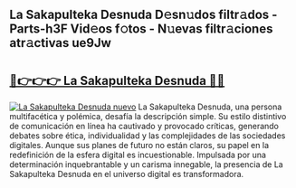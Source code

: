 ## La Sakapulteka Desnuda D𝚎sn𝚞dos filtr𝚊dos - Parts-h3F Vid𝚎os f𝚘tos - N𝚞evas filtr𝚊ciones atr𝚊ctivas ue9Jw

# <h2><a href="http://mb1spu.tromn.icu/?c=La+Sakapulteka+Desnuda">🔗👉👉👉 La Sakapulteka Desnuda 🔗🔗</a></h2>

[![La Sakapulteka Desnuda nuevo](https://i.imgur.com/pEAQMta.gif)](http://mb1spu.tromn.icu/?c=La+Sakapulteka+Desnuda)
La Sakapulteka Desnuda, una persona multifacética y polémica, desafía la descripción simple. Su estilo distintivo de comunicación en línea ha cautivado y provocado críticas, generando debates sobre ética, individualidad y las complejidades de las sociedades digitales. Aunque sus planes de futuro no están claros, su papel en la redefinición de la esfera digital es incuestionable. Impulsada por una determinación inquebrantable y un carisma innegable, la presencia de La Sakapulteka Desnuda en el universo digital es transformadora.
